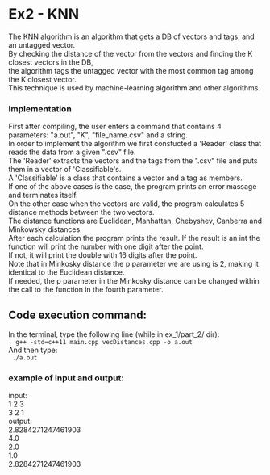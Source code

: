 <h1>Ex2 - KNN</h1>
The KNN algorithm is an algorithm that gets a DB of vectors and tags, and an untagged vector.<br />
By checking the distance of the vector from the vectors and finding the K closest vectors in the DB,<br />
the algorithm tags the untagged vector with the most common tag among the K closest vector.<br />
This technique is used by machine-learning algorithm and other algorithms.<br />

<h3>Implementation</h3>
First after compiling, the user enters a command that contains 4 parameters: "a.out", "K", "file_name.csv" and a string. <br />
In order to implement the algorithm we first constucted a 'Reader' class that reads the data from a given ".csv" file.<br />
The 'Reader' extracts the vectors and the tags from the ".csv" file and puts them in a vector of 'Classifiable's. <br />
A 'Classifiable' is a class that contains a vector and a tag as members.<br />
If one of the above cases is the case, the program prints an error massage and terminates itself.<br />
On the other case when the vectors are valid, the program calculates 5 distance methods between the two vectors.<br />
The distance functions are Euclidean, Manhattan, Chebyshev, Canberra and Minkowsky distances.<br />
After each calculation the program prints the result. If the result is an int the function will print the number with one digit after the point.<br />
If not, it will print the double with 16 digits after the point.<br />
Note that in Minkosky distance the p parameter we are using is 2, making it identical to the Euclidean distance.<br />
If needed, the p parameter in the Minkosky distance can be changed within the call to the function in the fourth parameter.<br />


<h2>Code execution command:</h2>
In the terminal, type the following line (while in ex_1/part_2/ dir):<br />
<code>  g++ -std=c++11 main.cpp vecDistances.cpp -o a.out </code><br />
And then type:<br />
<code> ./a.out </code><br />

<h3> example of input and output: </h3>
input:<br />
1 2 3 <br />
3 2 1 <br />
output:<br />
2.8284271247461903<br />
4.0<br />
2.0<br />
1.0<br />
2.8284271247461903

